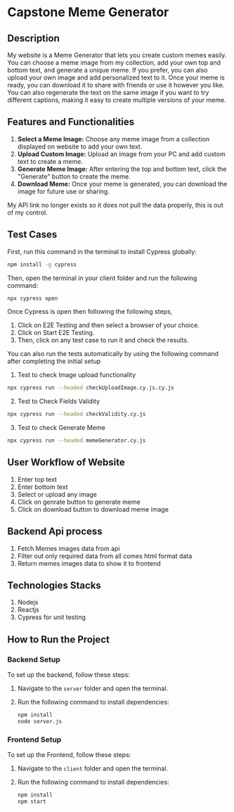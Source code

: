 
# Capstone Meme Generator

## Description

My website is a Meme Generator that lets you create custom memes easily. You can choose a meme image from my collection, add your own top and bottom text, and generate a unique meme. If you prefer, you can also upload your own image and add personalized text to it. Once your meme is ready, you can download it to share with friends or use it however you like. You can also regenerate the text on the same image if you want to try different captions, making it easy to create multiple versions of your meme.

## Features and Functionalities

1. **Select a Meme Image:** Choose any meme image from a collection displayed on website to add your own text.
2. **Upload Custom Image:** Upload an image from your PC and add custom text to create a meme.
3. **Generate Meme Image:** After entering the top and bottom text, click the "Generate" button to create the meme.
4. **Download Meme:** Once your meme is generated, you can download the image for future use or sharing.

My API link no longer exists so it does not pull the data properly, this is out of my control.

## Test Cases
   First, run this command in the terminal to install Cypress globally:

   ```bash
   npm install -g cypress
   ```

   Then, open the terminal in your client folder and run the following command:

   ```bash
   npx cypress open
   ```
   Once Cypress is open then following the following steps, 
   
   1. Click on E2E Testing and then select a browser of your choice.
   2. Click on Start E2E Testing.
   3. Then, click on any test case to run it and check the results.
   

   You can also run the tests automatically by using the following command after completing the initial setup
   1. Test to check Image upload functionality

   ```bash   
   npx cypress run --headed checkUploadImage.cy.js.cy.js
   ```
   
   2. Test to Check Fields Validity
   
   ```bash   
   npx cypress run --headed checkValidity.cy.js
   ```

   3. Test to check Generate Meme
   ```bash
   npx cypress run --headed memeGenerator.cy.js
   ```

  
      

## User Workflow of Website
   1. Enter top text
   2. Enter bottom text
   3. Select or upload any image
   4. Click on genrate button to generate meme
   5. Click on download button to download meme image

## Backend Api process
   1. Fetch Memes images data from api
   2. Filter out only required data from all comes html format data
   3. Return memes images data to show it to frontend

## Technologies Stacks
   1. Nodejs 
   2. Reactjs
   3. Cypress for unit testing

## How to Run the Project

### Backend Setup

To set up the backend, follow these steps:

1. Navigate to the `server` folder and open the terminal.
2. Run the following command to install dependencies:

   ```bash
   npm install
   node server.js

### Frontend Setup

To set up the Frontend, follow these steps:

1. Navigate to the `client` folder and open the terminal.
2. Run the following command to install dependencies:

   ```bash
   npm install
   npm start


